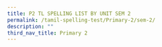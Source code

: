 ```yaml
---
title: P2 TL SPELLING LIST BY UNIT SEM 2
permalink: /tamil-spelling-test/Primary-2/sem-2/
description: ""
third_nav_title: Primary 2
---
```

